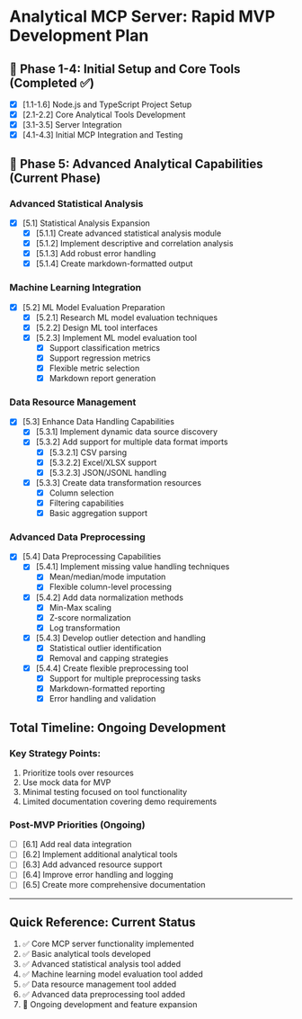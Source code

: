 # Analytical MCP Server: Rapid MVP Development Plan

## 🚀 Phase 1-4: Initial Setup and Core Tools (Completed ✅)
- [x] [1.1-1.6] Node.js and TypeScript Project Setup
- [x] [2.1-2.2] Core Analytical Tools Development
- [x] [3.1-3.5] Server Integration
- [x] [4.1-4.3] Initial MCP Integration and Testing

## 🔄 Phase 5: Advanced Analytical Capabilities (Current Phase)

### Advanced Statistical Analysis
- [x] [5.1] Statistical Analysis Expansion
  - [x] [5.1.1] Create advanced statistical analysis module
  - [x] [5.1.2] Implement descriptive and correlation analysis
  - [x] [5.1.3] Add robust error handling
  - [x] [5.1.4] Create markdown-formatted output

### Machine Learning Integration
- [x] [5.2] ML Model Evaluation Preparation
  - [x] [5.2.1] Research ML model evaluation techniques
  - [x] [5.2.2] Design ML tool interfaces
  - [x] [5.2.3] Implement ML model evaluation tool
    - [x] Support classification metrics
    - [x] Support regression metrics
    - [x] Flexible metric selection
    - [x] Markdown report generation

### Data Resource Management
- [x] [5.3] Enhance Data Handling Capabilities
  - [x] [5.3.1] Implement dynamic data source discovery
  - [x] [5.3.2] Add support for multiple data format imports
    - [x] [5.3.2.1] CSV parsing
    - [x] [5.3.2.2] Excel/XLSX support
    - [x] [5.3.2.3] JSON/JSONL handling
  - [x] [5.3.3] Create data transformation resources
    - [x] Column selection
    - [x] Filtering capabilities
    - [x] Basic aggregation support

### Advanced Data Preprocessing
- [x] [5.4] Data Preprocessing Capabilities
  - [x] [5.4.1] Implement missing value handling techniques
    - [x] Mean/median/mode imputation
    - [x] Flexible column-level processing
  - [x] [5.4.2] Add data normalization methods
    - [x] Min-Max scaling
    - [x] Z-score normalization
    - [x] Log transformation
  - [x] [5.4.3] Develop outlier detection and handling
    - [x] Statistical outlier identification
    - [x] Removal and capping strategies
  - [x] [5.4.4] Create flexible preprocessing tool
    - [x] Support for multiple preprocessing tasks
    - [x] Markdown-formatted reporting
    - [x] Error handling and validation

## Total Timeline: Ongoing Development

### Key Strategy Points:
1. Prioritize tools over resources
2. Use mock data for MVP
3. Minimal testing focused on tool functionality
4. Limited documentation covering demo requirements

### Post-MVP Priorities (Ongoing)
- [ ] [6.1] Add real data integration
- [ ] [6.2] Implement additional analytical tools
- [ ] [6.3] Add advanced resource support
- [ ] [6.4] Improve error handling and logging
- [ ] [6.5] Create more comprehensive documentation

---

## Quick Reference: Current Status

1. ✅ Core MCP server functionality implemented
2. ✅ Basic analytical tools developed
3. ✅ Advanced statistical analysis tool added
4. ✅ Machine learning model evaluation tool added
5. ✅ Data resource management tool added
6. ✅ Advanced data preprocessing tool added
7. 🚧 Ongoing development and feature expansion
